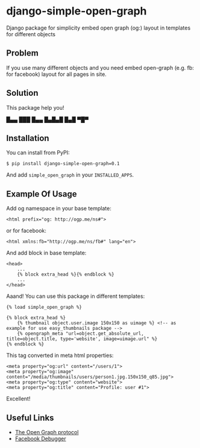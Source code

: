 django-simple-open-graph
========================

Django package for simplicity embed open graph (og:) layout in templates for different objects


Problem
-------

If you use many different objects and you need embed open-graph (e.g. fb: for facebook) layout for all pages in site.


Solution
--------

This package help you!
﻿

█▄▄ ███ █▄▄ █▄█▄█ █▄█ ▀█▀


Installation
------------

You can install from PyPI:

    $ pip install django-simple-open-graph=0.1

And add `simple_open_graph` in your `INSTALLED_APPS`.


Example Of Usage
----------------

Add og namespace in your base template:

    <html prefix="og: http://ogp.me/ns#">

or for facebook:

    <html xmlns:fb="http://ogp.me/ns/fb#" lang="en">

And add block in base template:

    <head>
        ...
        {% block extra_head %}{% endblock %}
        ...
    </head>

Aaand! You can use this package in different templates:

    {% load simple_open_graph %}

    {% block extra_head %}
        {% thumbnail object.user.image 150x150 as uimage %} <!-- as example for use easy_thumbnails package -->
        {% opengraph_meta "url=object.get_absolute_url, title=object.title, type='website', image=uimage.url" %}
    {% endblock %}

This tag converted in meta html properties:

    <meta property="og:url" content="/users/1">
    <meta property="og:image" content="/media/thumbnails/users/person1.jpg.150x150_q85.jpg">
    <meta property="og:type" content="website">
    <meta property="og:title" content="Profile: user #1">

Excellent!


Useful Links
------------

* [The Open Graph protocol](http://ogp.me/)
* [Facebook Debugger](http://developers.facebook.com/tools/debug)

